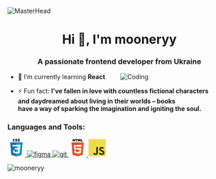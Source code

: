 
![MasterHead](https://pbs.twimg.com/media/CikvKz9WUAE2DEa.jpg)

<h1 align="center">Hi 👋, I'm mooneryy</h1>
<h3 align="center">A passionate frontend developer from Ukraine</h3>
<img align="right" alt ="Coding" width="250" src="https://media.tenor.com/DimzPZMypFcAAAAM/laptop.gif">

- 🌱 I’m currently learning **React**

- ⚡ Fun fact: **I've fallen in love with countless fictional characters <br>and daydreamed about living in their worlds – books <br> have a way of sparking the imagination and igniting the soul.**

<p align="left">
</p>

<h3 align="left">Languages and Tools:</h3>
<p align="left"> <a href="https://www.w3schools.com/css/" target="_blank" rel="noreferrer"> <img src="https://raw.githubusercontent.com/devicons/devicon/master/icons/css3/css3-original-wordmark.svg" alt="css3" width="40" height="40"/> </a> <a href="https://www.figma.com/" target="_blank" rel="noreferrer"> <img src="https://www.vectorlogo.zone/logos/figma/figma-icon.svg" alt="figma" width="40" height="40"/> </a> <a href="https://git-scm.com/" target="_blank" rel="noreferrer"> <img src="https://www.vectorlogo.zone/logos/git-scm/git-scm-icon.svg" alt="git" width="40" height="40"/> </a> <a href="https://www.w3.org/html/" target="_blank" rel="noreferrer"> <img src="https://raw.githubusercontent.com/devicons/devicon/master/icons/html5/html5-original-wordmark.svg" alt="html5" width="40" height="40"/> </a> <a href="https://developer.mozilla.org/en-US/docs/Web/JavaScript" target="_blank" rel="noreferrer"> <img src="https://raw.githubusercontent.com/devicons/devicon/master/icons/javascript/javascript-original.svg" alt="javascript" width="40" height="40"/> </a> </p>

<p><img align="left" src="https://github-readme-stats.vercel.app/api/top-langs?username=mooneryy&show_icons=true&locale=en&layout=compact" alt="mooneryy" /></p>

